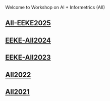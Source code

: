 Welcome to Workshop on AI + Informetrics (AII)

## [AII-EEKE2025](https://eeke-workshop.github.io/2025/)
## [EEKE-AII2024](https://eeke-workshop.github.io/2024/)
## [EEKE-AII2023](https://eeke-workshop.github.io/2023/)
## [AII2022](https://ai-informetrics.github.io/2022/)
## [AII2021](https://ai-informetrics.github.io/aii2021.html)


